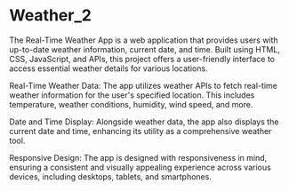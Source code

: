 # Weather_2

The Real-Time Weather App is a web application that provides users with up-to-date weather information, current date, and time. Built using HTML, CSS, JavaScript, and APIs, this project offers a user-friendly interface to access essential weather details for various locations.

Real-Time Weather Data: The app utilizes weather APIs to fetch real-time weather information for the user's specified location. This includes temperature, weather conditions, humidity, wind speed, and more.

Date and Time Display: Alongside weather data, the app also displays the current date and time, enhancing its utility as a comprehensive weather tool.

Responsive Design: The app is designed with responsiveness in mind, ensuring a consistent and visually appealing experience across various devices, including desktops, tablets, and smartphones.
